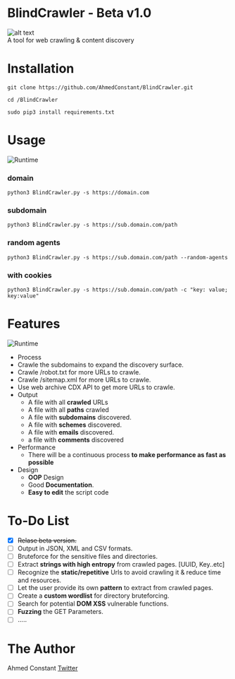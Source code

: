 # BlindCrawler - Beta v1.0
![alt text](https://github.com/AhmedConstant/ImagesV/blob/master/blindcrawler-logo-github.png "BlindCrawler")<br/>
A tool for web crawling &amp; content discovery
# Installation
`git clone https://github.com/AhmedConstant/BlindCrawler.git`<br/>

`cd /BlindCrawler`<br/>

`sudo pip3 install requirements.txt`<br/>

# Usage
![Runtime](https://github.com/AhmedConstant/ImagesV/blob/master/blindcrawler-usges-github.png)
### domain
`python3 BlindCrawler.py -s https://domain.com`<br/>
### subdomain
`python3 BlindCrawler.py -s https://sub.domain.com/path`<br/>
### random agents
`python3 BlindCrawler.py -s https://sub.domain.com/path --random-agents`<br/>
### with cookies
`python3 BlindCrawler.py -s https://sub.domain.com/path -c "key: value; key:value"`<br/>
# Features
![Runtime](https://github.com/AhmedConstant/ImagesV/blob/master/blindcrawler-output.png)
* Process
 * Crawle the subdomains to expand the discovery surface.
 * Crawle /robot.txt for more URLs to crawle.
 * Crawle /sitemap.xml for more URLs to crawle.
 * Use web archive CDX API to get more URLs to crawle.
* Output
  * A file with all **crawled** URLs
  * A file with all **paths** crawled
  * A file with **subdomains** discovered.
  * A file with **schemes** discovered.
  * A file with **emails** discovered.
  * a file with **comments** discovered
* Performance
  * There will be a continuous process **to make performance as fast as possible** 
* Design
  * **OOP** Design
  * Good **Documentation**.
  * **Easy to edit** the script code
# To-Do List
- [x] ~~Relase beta version.~~
- [ ] Output in JSON, XML and CSV formats.
- [ ] Bruteforce for the sensitive files and directories.
- [ ] Extract **strings with high entropy** from crawled pages. [UUID, Key..etc]
- [ ] Recognize the **static/repetitive** Urls to avoid crawling it & reduce time and resources.
- [ ] Let the user provide its own **pattern** to extract from crawled pages.
- [ ] Create a **custom wordlist** for directory bruteforcing.
- [ ] Search for potential **DOM XSS** vulnerable functions.
- [ ] **Fuzzing** the GET Parameters.
- [ ] .....
# The Author
Ahmed Constant
[Twitter](https://twitter.com/a_Constant_)
